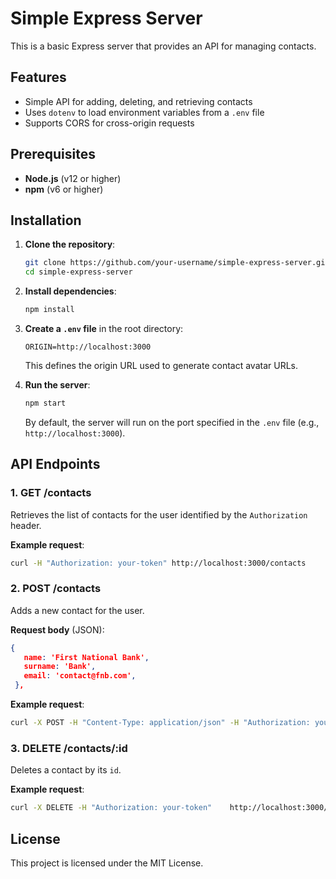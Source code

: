 
# Simple Express Server

This is a basic Express server that provides an API for managing contacts.

## Features
- Simple API for adding, deleting, and retrieving contacts
- Uses `dotenv` to load environment variables from a `.env` file
- Supports CORS for cross-origin requests

## Prerequisites

- **Node.js** (v12 or higher)
- **npm** (v6 or higher)

## Installation

1. **Clone the repository**:

   ```bash
   git clone https://github.com/your-username/simple-express-server.git
   cd simple-express-server
   ```

2. **Install dependencies**:

   ```bash
   npm install
   ```

3. **Create a `.env` file** in the root directory:

   ```
   ORIGIN=http://localhost:3000
   ```

   This defines the origin URL used to generate contact avatar URLs.


4. **Run the server**:

   ```bash
   npm start
   ```

   By default, the server will run on the port specified in the `.env` file (e.g., `http://localhost:3000`).

## API Endpoints

### 1. **GET /contacts**

   Retrieves the list of contacts for the user identified by the `Authorization` header.

   **Example request**:

   ```bash
   curl -H "Authorization: your-token" http://localhost:3000/contacts
   ```

### 2. **POST /contacts**

   Adds a new contact for the user.

   **Request body** (JSON):
   ```json
   {
      name: 'First National Bank',
      surname: 'Bank',
      email: 'contact@fnb.com',
    },
   ```

   **Example request**:

   ```bash
   curl -X POST -H "Content-Type: application/json" -H "Authorization: your-token"    -d '{"name": "John Doe", "surname": "mkafa", "email": "makafa@d.com"}'    http://localhost:3000/contacts
   ```

### 3. **DELETE /contacts/:id**

   Deletes a contact by its `id`.

   **Example request**:

   ```bash
   curl -X DELETE -H "Authorization: your-token"    http://localhost:3000/contacts/contact-id
   ```

## License

This project is licensed under the MIT License.
